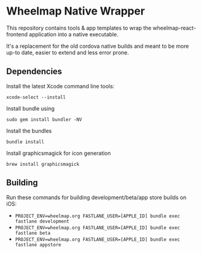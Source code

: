 # Wheelmap Native Wrapper

This repository contains tools & app templates to wrap the wheelmap-react-frontend application into a native executable.

It's a replacement for the old cordova native builds and meant to be more up-to date, easier to extend and less error prone.

## Dependencies

Install the latest Xcode command line tools:

    xcode-select --install


Install bundle using

    sudo gem install bundler -NV

Install the bundles

    bundle install

Install graphicsmagick for icon generation

    brew install graphicsmagick

## Building

Run these commands for building development/beta/app store builds on iOS:

- `PROJECT_ENV=wheelmap.org FASTLANE_USER=[APPLE_ID] bundle exec fastlane development`
- `PROJECT_ENV=wheelmap.org FASTLANE_USER=[APPLE_ID] bundle exec fastlane beta`
- `PROJECT_ENV=wheelmap.org FASTLANE_USER=[APPLE_ID] bundle exec fastlane appstore`
